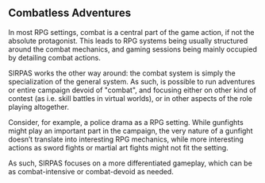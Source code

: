 ## Combatless Adventures

In most RPG settings, combat is a central part of the game action, if not the
absolute protagonist. This leads to RPG systems being usually structured around
the combat mechanics, and gaming sessions being mainly occupied by detailing
combat actions.

SIRPAS works the other way around: the combat system is simply the
specialization of the general system. As such, is possible to run adventures or
entire campaign devoid of "combat", and focusing either on other kind of contest
(as i.e. skill battles in virtual worlds), or in other aspects of the role
playing altogether.

Consider, for example, a police drama as a RPG setting. While gunfights might
play an important part in the campaign, the very nature of a gunfight doesn’t
translate into interesting RPG mechanics, while more interesting actions as
sword fights or martial art fights might not fit the setting.

As such, SIRPAS focuses on a more differentiated gameplay, which can be as
combat-intensive or combat-devoid as needed.

